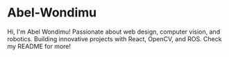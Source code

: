 # Abel-Wondimu
Hi, I'm Abel Wondimu! Passionate about web design, computer vision, and robotics. Building innovative projects with React, OpenCV, and ROS. Check my README for more!
